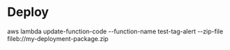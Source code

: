 # Deploy 

aws lambda update-function-code --function-name test-tag-alert --zip-file fileb://my-deployment-package.zip
